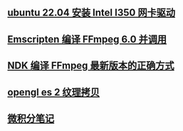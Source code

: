 ## [ubuntu 22.04 安装 Intel I350 网卡驱动](/topic/ubuntu_build_intel_i350_driver.md)
## [Emscripten 编译 FFmpeg 6.0 并调用](/topic/emscript_ffmpeg.md)
## [NDK 编译 FFmpeg 最新版本的正确方式](/topic/ndk_build_ffmpeg.md)
## [opengl es 2 纹理拷贝](/topic/opengles_copy_tex.md)
## [微积分笔记](/topic/calculus_learning_one.md)
